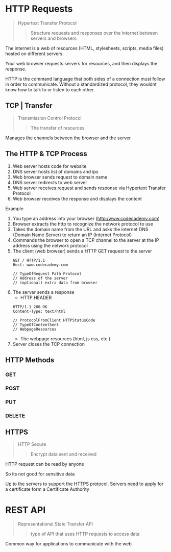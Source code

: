 # HTTP Requests

> Hypertext Transfer Protocol
> > Structure requests and responses over the internet between servers and browsers

The internet is a web of resources (HTML, stylesheets, scripts, media files) hosted on different servers.

Your web browser requests servers for resources, and then displays the response. 

HTTP is the command language that both sides of a connection must follow in order to communicate. Without a standardized protocol, they wouldnt know how to talk to or listen to each other.


## TCP | Transfer

> Transmission Control Protocol
> > The transfer of resources

Manages the channels between the browser and the server

## The HTTP & TCP Process

1. Web server hosts code for website
2. DNS server hosts list of domains and ips
3. Web browser sends request to domain name
4. DNS server redirects to web server
5. Web server receives request and sends response via Hypertext Transfer Protocol
6. Web browser receives the response and displays the content

Example
1. You type an address into your browser (<http:/www.codecademy.com>)
2. Browser extracts the http to recognize the network protocol to use
3. Takes the domain name from the URL and asks the internet DNS (Domain Name Server) to return an IP (Internet Protocol)
4. Commands the browser to open a TCP channel to the server at the IP address using the network protocol
5. The client (web browser) sends a HTTP GET request to the server
    ```text
    GET / HTTP/1.1
    Host: www.codecademy.com
    
    // TypeOfRequest Path Protocol
    // Address of the server
    // (optional) extra data from browser
    ```
6. The server sends a response
   - HTTP HEADER
    ```text
    HTTP/1.1 200 OK
    Content-Type: text/html

    // ProtocolFromClient HTTPStatusCode
    // TypeOfContentSent
    // WebpageResources
    ```
   - The webpage resources (html, js css, etc.)
7. Server closes the TCP connection

## HTTP Methods

### GET

### POST

### PUT

### DELETE

## HTTPS

> HTTP Secure
> > Encrypt data sent and received

HTTP request can be read by anyone

So its not good for sensitive data

Up to the servers to support the HTTPS protocol. Servers need to apply for a certificate form a Certificate Authority

# REST API

> Representational State Transfer API
> > type of API that uses HTTP requests to access data

Common way for applications to communicate with the web
